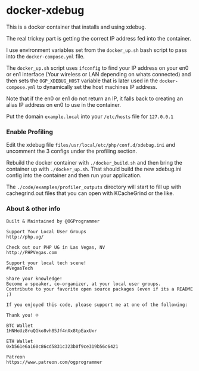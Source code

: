 # docker-xdebug

This is a docker container that installs and using xdebug.

The real trickey part is getting the correct IP address fed into the container.

I use environment variables set from the `docker_up.sh` bash script to pass into the `docker-compose.yml` file. 

The `docker_up.sh` script uses `ifconfig` to find your IP address on your en0 or en1 interface (Your wireless or LAN depending on whats connected) and then sets the `OGP_XDEBUG_HOST` variable that is later used in the `docker-compose.yml` to dynamically set the host machines IP address.

Note that if the en0 or en1 do not return an IP, it falls back to creating an alias IP address on en0 to use in the container.

Put the domain `example.local` into your `/etc/hosts` file for `127.0.0.1`

### Enable Profiling

Edit the xdebug file `files/usr/local/etc/php/conf.d/xdebug.ini` and uncomment the 3 configs under the profiling section.

Rebuild the docker container with `./docker_build.sh` and then bring the container up with `./docker_up.sh`. That should build the new xdebug.ini config into the container and then run your application.

The `./code/examples/profiler_outputs` directory will start to fill up with cachegrind.out files that you can open with KCacheGrind or the like.
### About & other info

```
Built & Maintained by @OGProgrammer

Support Your Local User Groups
http://php.ug/

Check out our PHP UG in Las Vegas, NV
http://PHPVegas.com

Support your local tech scene!
#VegasTech

Share your knowledge!
Become a speaker, co-organizer, at your local user groups.
Contribute to your favorite open source packages (even if its a README ;)

If you enjoyed this code, please support me at one of the following:

Thank you! ☺

BTC Wallet
1HNHoUz8ruQGko8vh85Jf4nXx8tpEaxUxr

ETH Wallet
0xb561e6a160c86cd5831c323b0f9ce319b56c6421

Patreon
https://www.patreon.com/ogprogrammer
```
